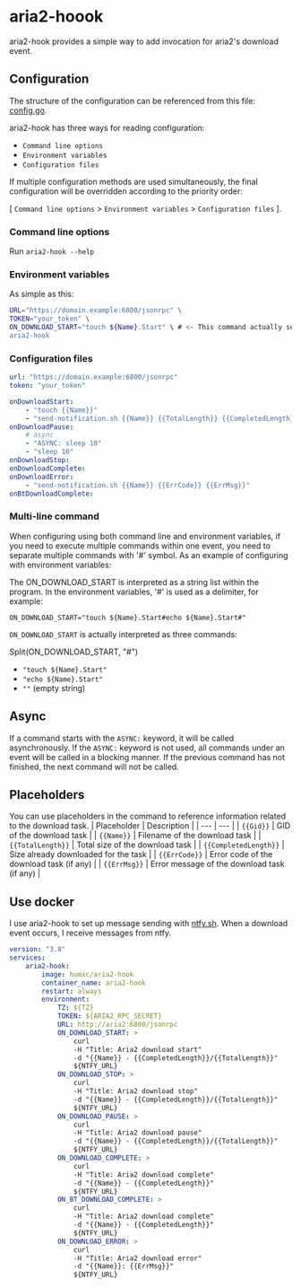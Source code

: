 # aria2-hoook

aria2-hook provides a simple way to add invocation for aria2's download event.

## Configuration

The structure of the configuration can be referenced from this file: [config.go](https://github.com/HumXC/aria2-hook/blob/main/config/config.go#L15).

aria2-hook has three ways for reading configuration:

-   `Command line options`
-   `Environment variables`
-   `Configuration files`

If multiple configuration methods are used simultaneously, the final configuration will be overridden according to the priority order:

[ `Command line options` > `Environment variables` > `Configuration files` ].

### Command line options

Run `aria2-hook --help`

### Environment variables

As simple as this:

```bash
URL="https://domain.example:6800/jsonrpc" \
TOKEN="your_token" \
ON_DOWNLOAD_START="touch ${Name}.Start" \ # <- This command actually serves no real purpose; it's only used for testing.
aria2-hook
```

### Configuration files

```yaml
url: "https://domain.example:6800/jsonrpc"
token: "your_token"

onDownloadStart:
    - "touch {{Name}}"
    - "send-notification.sh {{Name}} {{TotalLength}} {{CompletedLength}}"
onDownloadPause:
    # async
    - "ASYNC: sleep 10"
    - "sleep 10"
onDownloadStop:
onDownloadComplete:
onDownloadError:
    - "send-notification.sh {{Name}} {{ErrCode}} {{ErrMsg}}"
onBtDownloadComplete:
```

### Multi-line command

When configuring using both command line and environment variables, if you need to execute multiple commands within one event, you need to separate multiple commands with '#' symbol. As an example of configuring with environment variables:

The ON_DOWNLOAD_START is interpreted as a string list within the program. In the environment variables, '#' is used as a delimiter, for example:

`ON_DOWNLOAD_START="touch ${Name}.Start#echo ${Name}.Start#"`

`ON_DOWNLOAD_START` is actually interpreted as three commands:

Split(ON_DOWNLOAD_START, "#")

-   `"touch ${Name}.Start"`
-   `"echo ${Name}.Start"`
-   `""` (empty string)

## Async

If a command starts with the `ASYNC:` keyword, it will be called asynchronously. If the `ASYNC:` keyword is not used, all commands under an event will be called in a blocking manner. If the previous command has not finished, the next command will not be called.

## Placeholders

You can use placeholders in the command to reference information related to the download task.
| Placeholder | Description |
| --- | --- |
| `{{Gid}}` | GID of the download task |
| `{{Name}}` | Filename of the download task |
| `{{TotalLength}}` | Total size of the download task |
| `{{CompletedLength}}` | Size already downloaded for the task |
| `{{ErrCode}}` | Error code of the download task (if any) |
| `{{ErrMsg}}` | Error message of the download task (if any) |

## Use docker

I use aria2-hook to set up message sending with [ntfy.sh](https://ntfy.sh). When a download event occurs, I receive messages from ntfy.

```yaml
version: "3.8"
services:
    aria2-hook:
        image: humxc/aria2-hook
        container_name: aria2-hook
        restart: always
        environment:
            TZ: ${TZ}
            TOKEN: ${ARIA2_RPC_SECRET}
            URL: http://aria2:6800/jsonrpc
            ON_DOWNLOAD_START: >
                curl
                -H "Title: Aria2 download start"
                -d "{{Name}} - {{CompletedLength}}/{{TotalLength}}"
                ${NTFY_URL}
            ON_DOWNLOAD_STOP: >
                curl
                -H "Title: Aria2 download stop"
                -d "{{Name}} - {{CompletedLength}}/{{TotalLength}}"
                ${NTFY_URL}
            ON_DOWNLOAD_PAUSE: >
                curl
                -H "Title: Aria2 download pause"
                -d "{{Name}} - {{CompletedLength}}/{{TotalLength}}"
                ${NTFY_URL}
            ON_DOWNLOAD_COMPLETE: >
                curl
                -H "Title: Aria2 download complete"
                -d "{{Name}} - {{CompletedLength}}"
                ${NTFY_URL}
            ON_BT_DOWNLOAD_COMPLETE: >
                curl
                -H "Title: Aria2 download complete"
                -d "{{Name}} - {{CompletedLength}}"
                ${NTFY_URL}
            ON_DOWNLOAD_ERROR: >
                curl
                -H "Title: Aria2 download error"
                -d "{{Name}}: {{ErrMsg}}"
                ${NTFY_URL}
```
